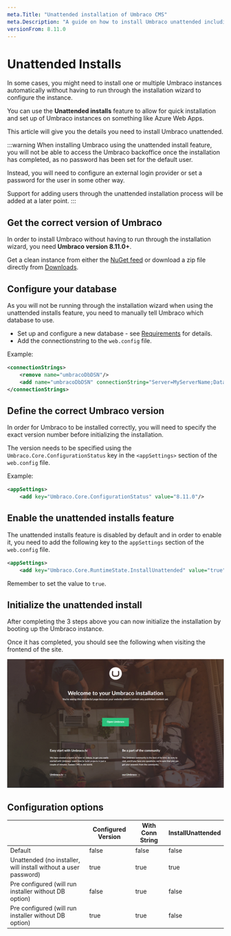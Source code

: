 ```yaml
---
meta.Title: "Unattended installation of Umbraco CMS"
meta.Description: "A guide on how to install Umbraco unattended including details about the feature."
versionFrom: 8.11.0
---
```


# Unattended Installs

In some cases, you might need to install one or multiple Umbraco instances automatically without having to run through the installation wizard to configure the instance.

You can use the **Unattended installs** feature to allow for quick installation and set up of Umbraco instances on something like Azure Web Apps.

This article will give you the details you need to install Umbraco unattended.

:::warning
When installing Umbraco using the unattended install feature, you will not be able to access the Umbraco backoffice once the installation has completed, as no password has been set for the default user.

Instead, you will need to configure an external login provider or set a password for the user in some other way.

Support for adding users through the unattended installation process will be added at a later point.
:::

## Get the correct version of Umbraco

In order to install Umbraco without having to run through the installation wizard, you need **Umbraco version 8.11.0+**.

Get a clean instance from either the [NuGet feed](https://www.nuget.org/packages/UmbracoCms/) or download a zip file directly from [Downloads](https://our.umbraco.com/download).

## Configure your database

As you will not be running through the installation wizard when using the unattended installs feature, you need to manually tell Umbraco which database to use.

* Set up and configure a new database - see [Requirements](../Requirements/#hosting) for details.
* Add the connectionstring to the `web.config` file.

Example:

```xml
<connectionStrings>
    <remove name="umbracoDbDSN"/>
    <add name="umbracoDbDSN" connectionString="Server=MyServerName;Database=MyDatabase;User Id=Username;Password=ASecretPassword;" providerName="System.Data.SqlClient"/>
</connectionStrings>
```

## Define the correct Umbraco version

In order for Umbraco to be installed correctly, you will need to specify the exact version number before initializing the installation.

The version needs to be specified using the `Umbraco.Core.ConfigurationStatus` key in the `<appSettings>` section of the `web.config` file.

Example:

```xml
<appSettings>
    <add key="Umbraco.Core.ConfigurationStatus" value="8.11.0"/>
```

## Enable the unattended installs feature

The unattended installs feature is disabled by default and in order to enable it, you need to add the following key to the `appSettings` section of the `web.config` file.

```xml
<appSettings>
    <add key="Umbraco.Core.RuntimeState.InstallUnattended" value="true"/>
```

Remember to set the value to `true`.

## Initialize the unattended install

After completing the 3 steps above you can now initialize the installation by booting up the Umbraco instance.

Once it has completed, you should see the following when visiting the frontend of the site.

![Frontend of Umbraco site installed using the unattended installs feature](images/unattended/final-screen.png)

## Configuration options

|   	|  Configured Version 	|  With Conn String |  InstallUnattended 	|  
|---	|---	|---	|---	|
|  Default	|  false 	|  false 	|  false 	|
|  Unattended (no installer, will install without a user password)	|  true 	|  true 	|  true 	|
|  Pre configured (will run installer without DB option)	|  false 	|  true 	|  false 	|
|  Pre configured (will run installer without DB option) 	|  true 	|  true 	|  false 	|

